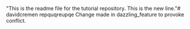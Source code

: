 "This is the readme file for the tutorial repository. This is the new line."# davidcremen
repquqreupqe
Change made in dazzling_feature to provoke conflict.